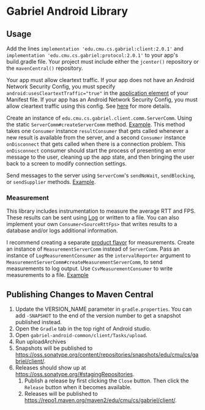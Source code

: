 # Gabriel Android Library

## Usage

Add the lines `implementation 'edu.cmu.cs.gabriel:client:2.0.1'` and
`implementation 'edu.cmu.cs.gabriel:protocol:2.0.1'` to your app's build.gradle
file.
Your project must include either the `jcenter()` repository or the
`mavenCentral()` repository.

Your app must allow cleartext traffic. If your app does not have an Android
Network Security Config, you must specify `android:usesCleartextTraffic="true"`
in the
[application element](https://developer.android.com/guide/topics/manifest/application-element)
of your Manifest file.
If your app has an Android Network Security Config, you must allow cleartext
traffic using this
config. See
[here](https://developer.android.com/guide/topics/manifest/application-element#usesCleartextTraffic)
for more details.

Create an instance of `edu.cmu.cs.gabriel.client.comm.ServerComm`. Using the
static `ServerComm#createServerComm` method.
[Example](https://github.com/cmusatyalab/openrtist/blob/019a58999fbdd7494b09b141e2c688e2fda32fb0/android-client/app/src/main/java/edu/cmu/cs/gabriel/network/OpenrtistComm.java#L28).
This method takes one `Consumer` instance `resultConsumer` that gets called
whenever a new result is available from the server, and a second `Consumer`
instance `onDisconnect` that gets called when there is a connection problem.
This `onDisconnect` consumer should start the process of presenting an error
message to the user, cleaning up the app state, and then bringing the user back
to a screen to modify connection settings.

Send messages to the server using `ServerComm`'s `sendNoWait`, `sendBlocking`,
or `sendSupplier` methods.
[Example](https://github.com/cmusatyalab/openrtist/blob/019a58999fbdd7494b09b141e2c688e2fda32fb0/android-client/app/src/main/java/edu/cmu/cs/gabriel/network/OpenrtistComm.java#L49).

### Measurement

This library includes instrumentation to measure the average RTT and FPS. These
results can be sent using
[Log](https://developer.android.com/reference/android/util/Log) or written to a
file. You can also implement your own `Consumer<SourceRttFps>` that writes
results to a database and/or logs additional information.

I recommend creating a separate
[product flavor](https://developer.android.com/studio/build/build-variants#product-flavors)
for measurements. Create an instance of `MeasurementServerComm` instead of
`ServerComm`. Pass an instance of `LogMeasurementConsumer` as the
`intervalReporter` argument to
`MeasurementServerComm#createMeasurementServerComm`, to send measurements to log
output. Use `CsvMeasurementConsumer` to write measurements to a file.
[Example](https://github.com/cmusatyalab/openrtist/blob/019a58999fbdd7494b09b141e2c688e2fda32fb0/android-client/app/src/measurement/java/edu/cmu/cs/gabriel/network/MeasurementComm.java#L28)

## Publishing Changes to Maven Central

1. Update the VERSION_NAME parameter in `gradle.properties`. You can add
   `-SNAPSHOT` to the end of the version number to get a snapshot published
   instead.
2. Open the `Gradle` tab in the top right of Android studio.
3. Open `gabriel-android-common/client/Tasks/upload`.
4. Run uploadArchives
5. Snapshots will be published to
   https://oss.sonatype.org/content/repositories/snapshots/edu/cmu/cs/gabriel/client/.
6. Releases should show up at https://oss.sonatype.org/#stagingRepositories.
   1. Publish a release by first clicking the `Close` button. Then click the
      `Release` button when it becomes available.
   2. Releases will be published to
      https://repo1.maven.org/maven2/edu/cmu/cs/gabriel/client/.
